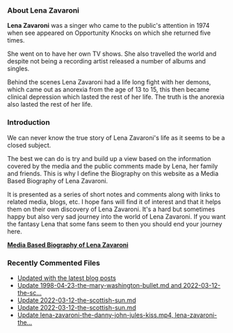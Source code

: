 ### About Lena Zavaroni

<p><strong>Lena Zavaroni</strong> was a singer who came to the public's attention in 1974 when see appeared on Opportunity Knocks on which she returned five times.</p>

<p>She went on to have her own TV shows. She also travelled the world and despite not being a recording artist released a number of albums and singles.</p>

<p>Behind the scenes Lena Zavaroni had a life long fight with her demons, which came out as anorexia from the age of 13 to 15, this then became clinical depression which lasted the rest of her life. The truth is the anorexia also lasted the rest of her life.</p>

### Introduction

<p>We can never know the true story of Lena Zavaroni's life as it seems to be a closed subject.</p>

<p>The best we can do is try and build up a view based on the information covered by the media and the public comments made by Lena, her family and friends. This is why I define the Biography on this website as a Media Based Biography of Lena Zavaroni.</p>

<p>It is presented as a series of short notes and comments along with links to related media, blogs, etc. I hope fans will find it of interest and that it helps them on their own discovery of Lena Zavaroni. It's a hard but sometimes happy but also very sad journey into the world of Lena Zavaroni. If you want the fantasy Lena that some fans seem to then you should end your journey here.</p>

<a href="https://fanzoflenazavaroni.github.io/biography/lena-zavaroni/"><strong>Media Based Biography of Lena Zavaroni</strong></a>

### Recently Commented Files

<!-- BLOG-POST-LIST:START -->
- [Updated with the latest blog posts](https://github.com/FanzOfLenaZavaroni/fanzoflenazavaroni.github.io/commit/2a3c64d51d80f925f30795f756f74cbdb2d353fc)
- [Update 1998-04-23-the-mary-washington-bullet.md and 2022-03-12-the-sc…](https://github.com/FanzOfLenaZavaroni/fanzoflenazavaroni.github.io/commit/137f684f9d1717e6f53c9fba4c1fb4968648462b)
- [Update 2022-03-12-the-scottish-sun.md](https://github.com/FanzOfLenaZavaroni/fanzoflenazavaroni.github.io/commit/024c087b7df79e0a33f8708b765a4b675e42f483)
- [Update 2022-03-12-the-scottish-sun.md](https://github.com/FanzOfLenaZavaroni/fanzoflenazavaroni.github.io/commit/f33a4e02370418949595e8ce72e19d51a342a8fb)
- [Update lena-zavaroni-the-danny-john-jules-kiss.mp4, lena-zavaroni-the…](https://github.com/FanzOfLenaZavaroni/fanzoflenazavaroni.github.io/commit/6620397706c98e6041cd7616de0770aa0f33543a)
<!-- BLOG-POST-LIST:END -->
